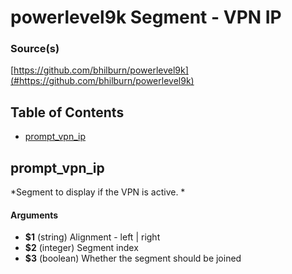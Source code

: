 # powerlevel9k Segment - VPN IP


### Source(s)

[https://github.com/bhilburn/powerlevel9k](#https://github.com/bhilburn/powerlevel9k)


## Table of Contents

- [prompt_vpn_ip](#prompt_vpn_ip)

## prompt_vpn_ip
*Segment to display if the VPN is active. *

#### Arguments

- **$1** (string) Alignment - left | right
- **$2** (integer) Segment index
- **$3** (boolean) Whether the segment should be joined


